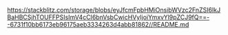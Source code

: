 https://stackblitz.com/storage/blobs/eyJfcmFpbHMiOnsibWVzc2FnZSI6IkJBaHBCSjhTOUFFPSIsImV4cCI6bnVsbCwicHVyIjoiYmxvYl9pZCJ9fQ==--6731f10bb6173eb96175aeb3334263d4abb81862//README.md
